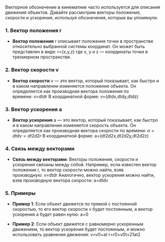 Векторное обозначение в кинематике часто используется для описания движения объектов. Давайте рассмотрим векторы положения, скорости и ускорения, используя обозначения, которые вы упомянули.

### 1. Вектор положения r

- **Вектор положения** r описывает положение точки в пространстве относительно выбранной системы координат. Он может быть представлен в виде: r=(x,y,z) где x, y и z — координаты точки в трехмерном пространстве.

### 2. Вектор скорости v

- **Вектор скорости** v — это вектор, который показывает, как быстро и в каком направлении изменяется положение объекта. Он определяется как производная вектора положения по времени: v=dtdr​ В координатной форме: v=(dtdx​,dtdy​,dtdz​)

### 3. Вектор ускорения a

- **Вектор ускорения** a — это вектор, который показывает, как быстро и в каком направлении изменяется скорость объекта. Он определяется как производная вектора скорости по времени: $a=dtdv​=dt2d2r$​ В координатной форме: a=(dt2d2x​,dt2d2y​,dt2d2z​)

### 4. Связь между векторами

- **Связь между векторами**: Векторы положения, скорости и ускорения связаны между собой. Например, если известен вектор положения r, то вектор скорости можно найти, взяв производную: v=dtdr​ Аналогично, вектор ускорения можно найти, взяв производную вектора скорости: a=dtdv​

### 5. Примеры

- **Пример 1**: Если объект движется по прямой с постоянной скоростью, то его вектор скорости v будет постоянным, а вектор ускорения a будет равен нулю: a=0
    
- **Пример 2**: Если объект движется с равномерно ускоренным движением, то вектор ускорения будет постоянным, и можно использовать уравнения движения: v=v0​+at r=r0​+v0​t+21​at2
